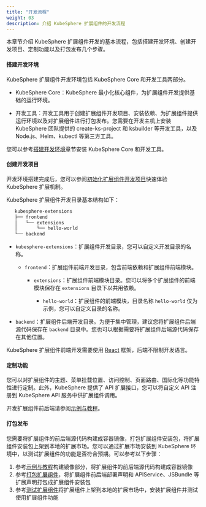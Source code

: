 ```yaml
---
title: "开发流程"
weight: 03
description: 介绍 KubeSphere 扩展组件的开发流程
---
```


本章节介绍 KubeSphere 扩展组件开发的基本流程，包括搭建开发环境、创建开发项目、定制功能以及打包发布几个步骤。

#### 搭建开发环境

KubeSphere 扩展组件开发环境包括 KubeSphere Core 和开发工具两部分。

* KubeSphere Core：KubeSphere 最小化核心组件，为扩展组件开发提供基础的运行环境。

* 开发工具：开发工具用于创建扩展组件开发项目、安装依赖、为扩展组件提供运行环境以及对扩展组件进行打包发布。您需要在开发主机上安装 KubeSphere 团队提供的 create-ks-project 和 ksbuilder 等开发工具，以及 Node.js、Helm、kubectl 等第三方工具。

您可以参考[搭建开发环境](../quickstart/prepare-development-environment/)章节安装 KubeSphere Core 和开发工具。

#### 创建开发项目

开发环境搭建完成后，您可以参阅[初始化扩展组件开发项目](../quickstart/hello-world-extension)快速体验 KubeSphere 扩展机制。

KubeSphere 扩展组件开发目录基本结构如下：

```bash
   kubesphere-extensions
   ├── frontend
   │   └── extensions
   │       └── hello-world
   └── backend
```

* `kubesphere-extensions`：扩展组件开发目录，您可以自定义开发目录的名称。

  * `frontend`：扩展组件前端开发目录，包含前端依赖和扩展组件前端模块。

    * `extensions`：扩展组件前端模块目录。您可以将多个扩展组件的前端模块保存在 `extensions` 目录下以共用依赖。

       * `hello-world`：扩展组件的前端模块，目录名称 `hello-world` 仅为示例，您可以自定义目录的名称。

* `backend`：扩展组件后端开发目录。为便于集中管理，建议您将扩展组件后端源代码保存在 `backend` 目录中。您也可以根据需要将扩展组件后端源代码保存在其他位置。

KubeSphere 扩展组件前端开发需要使用 [React](https://reactjs.org) 框架，后端不限制开发语言。

#### 定制功能

您可以对扩展组件的主题、菜单挂载位置、访问控制、页面路由、国际化等功能特性进行定制。此外，KubeSphere 提供了 API 扩展接口，您可以将自定义 API 注册到 KubeSphere API 服务中供扩展组件调用。

开发扩展组件前后端请参阅[示例与教程](../examples)。

#### 打包发布

您需要将扩展组件的前后端源代码构建成容器镜像，打包扩展组件安装包，将扩展组件安装包上架到本地的扩展市场。您可以通过扩展市场安装到 KubeSphere 环境中，以测试扩展组件的功能是否符合预期。可以参考以下步骤：

1. 参考[示例与教程](../examples/employee-management-extension-example/#员工管理扩展组件示例)构建镜像部分，将扩展组件的前后端源代码构建成容器镜像
2. 参考[打包扩展组件](../packaging-and-release/packaging)，将扩展组件前后端部署声明和 APIService、JSBundle 等扩展声明打包成扩展组件安装包
3. 参考[测试扩展组件](../packaging-and-release/testing)将扩展组件上架到本地的扩展市场中，安装扩展组件并测试使用扩展组件功能
